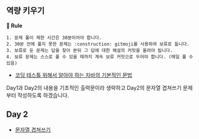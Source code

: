 ## 역량 키우기

**📝 Rule**
```
1. 문제 풀이 제한 시간은 30분이어야 합니다.
2. 30분 안에 풀지 못한 문제는 :construction: gitmoji를 사용하여 보류로 둡니다.
3. 보류로 둔 문제는 답을 찾아 본뒤 그 답에 대한 해설의 커밋을 올려야 됩니다.
4. 보류 문제는 스스로 풀 수 있을 때까지 계속 보류 커밋으로 두어야 합니다. (매일 풀 수 있음)
```

- <a href="https://yuchan-log.notion.site/2e98b91899984c7c906f8ba9976f0783?pvs=4">코딩 테스틀 위해서 알아야 하는 자바의 기본적인 문법</a>

Day1과 Day2의 내용을 기초적인 출력문이라 생략하고 Day2의 문자열 겹쳐쓰기 문제부터 작성하도록 하겠습니다.

## Day 2
- <a href="https://github.com/U-REskiling-acadmey/Algorithm/blob/main/Capacity_building/Day%202/%EB%AC%B8%EC%9E%90%EC%97%B4%20%EA%B2%B9%EC%B3%90%EC%93%B0%EA%B8%B0.md#%EB%82%98%EC%9D%98-%ED%92%80%EC%9D%B4">문자열 겹쳐쓰기</a>
